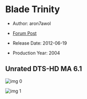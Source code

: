 # Blade Trinity

* Author: aron7awol

* [Forum Post](https://www.avsforum.com/threads/bass-eq-for-filtered-movies.2995212/post-57304566)

* Release Date: 2012-06-19
* Production Year: 2004

## Unrated DTS-HD MA 6.1

![img 0](https://i.imgur.com/ZryWWrN.jpg)

![img 1](https://i.imgur.com/1hgtr91.jpg)

